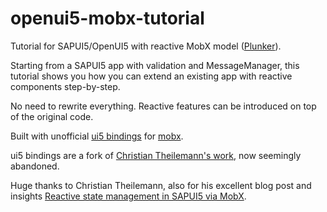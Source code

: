 # openui5-mobx-tutorial
Tutorial for SAPUI5/OpenUI5 with reactive MobX model ([Plunker](https://plnkr.co/edit/YRBqLl?p=preview)).

Starting from a SAPUI5 app with validation and MessageManager, this tutorial shows you how you can extend an existing app with reactive components step-by-step. 

No need to rewrite everything. Reactive features can be introduced on top of the original code.

Built with unofficial [ui5 bindings](https://github.com/laszloKajan/openui5-mobx-model) for [mobx](https://github.com/mobxjs/mobx).

ui5 bindings are a fork of [Christian Theilemann's work](https://github.com/geekflyer/openui5-mobx-model), now seemingly abandoned.

Huge thanks to Christian Theilemann, also for his excellent blog post and insights [Reactive state management in SAPUI5 via MobX](https://blogs.sap.com/2017/01/30/advanced-state-management-in-sapui5-via-mobx/).
